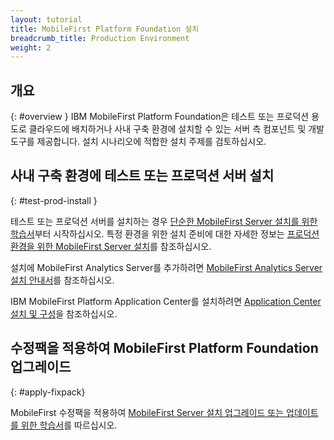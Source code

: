 ```yaml
---
layout: tutorial
title: MobileFirst Platform Foundation 설치
breadcrumb_title: Production Environment
weight: 2
---
```

<!-- NLS_CHARSET=UTF-8 -->
## 개요
{: #overview }
IBM MobileFirst Platform Foundation은 테스트 또는 프로덕션 용도로 클라우드에 배치하거나 사내 구축 환경에 설치할 수 있는 서버 측 컴포넌트 및 개발 도구를 제공합니다. 설치 시나리오에 적합한 설치 주제를 검토하십시오.

## 사내 구축 환경에 테스트 또는 프로덕션 서버 설치
{: #test-prod-install }

테스트 또는 프로덕션 서버를 설치하는 경우 [단순한 MobileFirst Server 설치를 위한 학습서](simple-install/)부터 시작하십시오. 특정 환경을 위한 설치 준비에 대한 자세한 정보는 [ 프로덕션 환경을 위한 MobileFirst Server 설치](prod-env/)를 참조하십시오.

설치에 MobileFirst Analytics Server를 추가하려면 [MobileFirst Analytics Server 설치 안내서](analytics/)를 참조하십시오.

IBM MobileFirst Platform Application Center를 설치하려면 [Application Center 설치 및 구성](appcenter/)을 참조하십시오.

## 수정팩을 적용하여 MobileFirst Platform Foundation 업그레이드
{: #apply-fixpack}

MobileFirst 수정팩을 적용하여 [MobileFirst Server 설치 업그레이드 또는 업데이트를 위한 학습서](update)를 따르십시오.
